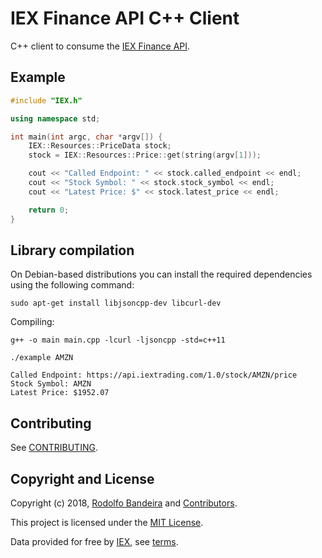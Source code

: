 IEX Finance API C++ Client
===

C++ client to consume the [IEX Finance API](https://iextrading.com/developer).

## Example

```cpp
#include "IEX.h"

using namespace std;

int main(int argc, char *argv[]) {
    IEX::Resources::PriceData stock;
    stock = IEX::Resources::Price::get(string(argv[1]));

    cout << "Called Endpoint: " << stock.called_endpoint << endl;
    cout << "Stock Symbol: " << stock.stock_symbol << endl;
    cout << "Latest Price: $" << stock.latest_price << endl;

    return 0;
}
```

## Library compilation

On Debian-based distributions you can install the required dependencies using the following command:

`sudo apt-get install libjsoncpp-dev libcurl-dev`

Compiling: 

`g++ -o main main.cpp -lcurl -ljsoncpp -std=c++11`

`./example AMZN`

```
Called Endpoint: https://api.iextrading.com/1.0/stock/AMZN/price
Stock Symbol: AMZN
Latest Price: $1952.07
```

## Contributing

See [CONTRIBUTING](CONTRIBUTING.md).

## Copyright and License

Copyright (c) 2018, [Rodolfo Bandeira](https://twitter.com/rodolfobandeira) and [Contributors](CHANGELOG.md).

This project is licensed under the [MIT License](LICENSE.md).

Data provided for free by [IEX](https://iextrading.com/developer), see [terms](https://iextrading.com/api-terms).
